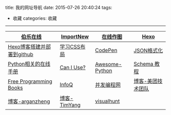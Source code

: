 title: 我的网址导航
date: 2015-07-26 20:40:24
tags:
- 收藏
categories: 收藏
---
|[伯乐在线](http://blog.jobbole.com/)|[ImportNew](http://www.importnew.com/)|[在线作图](https://www.processon.com/)|[Hexo](https://hexo.io/)|
|--|--|--|--|
|[Hexo博客搭建并部署到github](http://jingyan.baidu.com/article/d8072ac47aca0fec95cefd2d.html)|[学习CSS布局](http://zh.learnlayout.com/)|[CodePen](http://codepen.io/)|[JSON格式化](http://www.sojson.com/index.html)|
|[Python相关的在线手册](http://docs.pythontab.com/)|[Can I Use?](http://caniuse.com/)|[Awesome-Python](https://github.com/vinta/awesome-python)|[Schema 教程](http://www.w3school.com.cn/schema/index.asp)|
|[Free Programming Books](https://github.com/justjavac/free-programming-books-zh_CN#%E6%93%8D%E4%BD%9C%E7%B3%BB%E7%BB%9F)|[InfoQ](http://www.infoq.com/cn)|[并发编程网](http://ifeve.com/)|[博客-美团技术团队](http://tech.meituan.com/)|
|[博客-arganzheng](http://blog.arganzheng.me/)|[博客-TimYang](timyang.net)|[visualhunt](https://visualhunt.com/)||


<!--more-->